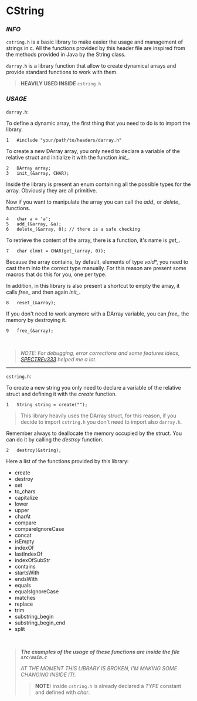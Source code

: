 # CString

### *INFO*

`cstring.h` is a basic library to make easier the usage and
management of strings in c. All the functions provided by
this header file are inspired from the methods provided in
Java by the String class.

`darray.h` is a library function that allow to create
dynamical arrays and provide standard functions to work
with them. 

>**HEAVILY USED INSIDE** `cstring.h`

### *USAGE*

`darray.h`:

To define a dynamic array, the first thing that you need to
do is to import the library.

    1   #include "your/path/to/headers/darray.h"

To create a new DArray array, you only need to declare a
variable of the relative struct and initialize it with the
function *init_*.

    2   DArray array;
    3   init_(&array, CHAR);
    
Inside the library is present an enum containing all the 
possible types for the array. Obviously they are all primitive.

Now if you want to manipulate the array you can call the 
*add_* or *delete_* functions.

    4   char a = 'a';
    5   add_(&array, &a);
    6   delete_(&array, 0); // there is a safe checking

To retrieve the content of the array, there is a function,
it's name is *get_*.

    7   char elmnt = CHAR(get_(array, 0));
    
Because the array contains, by default, elements of type *void**,
you need to cast them into the correct type manually.
For this reason are present some macros that do this for you,
one per type.

In addition, in this library is also present a shortcut
to empty the array, it calls *free_* and then again *init_*.

    8   reset_(&array);

If you don't need to work anymore with a DArray variable,
you can *free_* the memory by destroying it.

    9   free_(&array);

<br>

>*NOTE: For debugging, error corrections and some features ideas,
[SPECTREv333](https://github.com/SPECTREv333) helped me a lot*.

___

`cstring.h`:

To create a new string you only need to declare a variable of
the relative struct and defining it with the *create* function.

    1   String string = create("");

>This library heavily uses the DArray struct, for this reason,
>if you decide to import `cstring.h` you don't need to import
>also `darray.h`. 

Remember always to deallocate the memory occupied by the
struct. You can do it by calling the *destroy* function.

    2   destroy(&string);

Here a list of the functions provided by this library:

- create
- destroy
- set
- to_chars
- capitalize
- lower
- upper
- charAt
- compare
- compareIgnoreCase
- concat
- isEmpty
- indexOf
- lastIndexOf
- indexOfSubStr
- contains
- startsWith
- endsWith
- equals
- equalsIgnoreCase
- matches
- replace
- trim
- substring_begin
- substring_begin_end
- split

<br>

>***The examples of the usage of these functions are inside the file
>`src/main.c`***
> 
>*AT THE MOMENT THIS LIBRARY IS BROKEN, I'M MAKING SOME CHANGING INSIDE IT!*.
>
>>**NOTE:** inside `cstring.h` is already declared a *TYPE* 
>>constant and defined with *char*.

